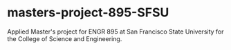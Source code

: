 # masters-project-895-SFSU
Applied Master's project for ENGR 895 at San Francisco State University for the College of Science and Engineering. 

